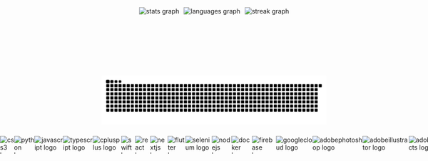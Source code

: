 <!-- Responsive Stats Panels (all images 150px tall) -->
<div style="display: flex; flex-wrap: nowrap; justify-content: center; align-items: center; gap: 10px;">
  <img src="https://github-readme-stats.vercel.app/api?username=EdwardZehuaZhang&hide_title=false&hide_rank=true&show_icons=true&include_all_commits=true&count_private=true&disable_animations=false&theme=dracula&locale=en&hide_border=false&order=1" 
       style="height:130px; width:auto;" alt="stats graph" />
  <img src="https://github-readme-stats.vercel.app/api/top-langs?username=EdwardZehuaZhang&locale=en&hide_title=false&layout=compact&card_width=320&langs_count=5&theme=dracula&hide_border=false&order=2" 
       style="height:130px; width:auto;" alt="languages graph" />
  <img src="https://streak-stats.demolab.com?user=EdwardZehuaZhang&locale=en&mode=daily&theme=dracula&hide_border=false&border_radius=5&order=3" 
       style="height:130px; width:auto;" alt="streak graph" />
</div>

###

<!-- Responsive Snake Animation (same height as others) -->
<picture>
  <source media="(prefers-color-scheme: dark)" srcset="https://raw.githubusercontent.com/EdwardZehuaZhang/EdwardZehuaZhang/output/github-contribution-grid-snake-dark.svg" />
  <source media="(prefers-color-scheme: light)" srcset="https://raw.githubusercontent.com/EdwardZehuaZhang/EdwardZehuaZhang/output/github-contribution-grid-snake.svg" />
  <img alt="GitHub Contribution Snake Animation" src="https://raw.githubusercontent.com/EdwardZehuaZhang/EdwardZehuaZhang/output/github-contribution-grid-snake.svg" />
</picture>


###

<!-- Responsive Icons (all icons set to 150px tall) -->
<div style="display: flex; flex-wrap: nowrap; justify-content: center; align-items: center; gap: 20;">
  <img src="https://cdn.jsdelivr.net/gh/devicons/devicon/icons/figma/figma-original.svg" style="height:40px; width:auto;" alt="figma logo" />
  <img src="https://cdn.jsdelivr.net/gh/devicons/devicon/icons/html5/html5-original.svg" style="height:40px; width:auto;" alt="html5 logo" />
  <img src="https://cdn.jsdelivr.net/gh/devicons/devicon/icons/css3/css3-original.svg" style="height:40px; width:auto;" alt="css3 logo" />
  <img src="https://cdn.jsdelivr.net/gh/devicons/devicon/icons/python/python-original.svg" style="height:40px; width:auto;" alt="python logo" />
  <img src="https://cdn.jsdelivr.net/gh/devicons/devicon/icons/javascript/javascript-original.svg" style="height:40px; width:auto;" alt="javascript logo" />
  <img src="https://cdn.jsdelivr.net/gh/devicons/devicon/icons/typescript/typescript-original.svg" style="height:40px; width:auto;" alt="typescript logo" />
  <img src="https://cdn.jsdelivr.net/gh/devicons/devicon/icons/cplusplus/cplusplus-original.svg" style="height:40px; width:auto;" alt="cplusplus logo" />
  <img src="https://cdn.jsdelivr.net/gh/devicons/devicon/icons/swift/swift-original.svg" style="height:40px; width:auto;" alt="swift logo" />
  <img src="https://cdn.jsdelivr.net/gh/devicons/devicon/icons/react/react-original.svg" style="height:40px; width:auto;" alt="react logo" />
  <img src="https://cdn.jsdelivr.net/gh/devicons/devicon/icons/nextjs/nextjs-original.svg" style="height:40px; width:auto;" alt="nextjs logo" />
  <img src="https://cdn.jsdelivr.net/gh/devicons/devicon/icons/flutter/flutter-original.svg" style="height:40px; width:auto;" alt="flutter logo" />
  <img src="https://cdn.jsdelivr.net/gh/devicons/devicon/icons/selenium/selenium-original.svg" style="height:40px; width:auto;" alt="selenium logo" />
  <img src="https://cdn.jsdelivr.net/gh/devicons/devicon/icons/nodejs/nodejs-original.svg" style="height:40px; width:auto;" alt="nodejs logo" />
  <img src="https://cdn.jsdelivr.net/gh/devicons/devicon/icons/docker/docker-original.svg" style="height:40px; width:auto;" alt="docker logo" />
  <img src="https://cdn.jsdelivr.net/gh/devicons/devicon/icons/firebase/firebase-plain.svg" style="height:40px; width:auto;" alt="firebase logo" />
  <img src="https://cdn.jsdelivr.net/gh/devicons/devicon/icons/googlecloud/googlecloud-original.svg" style="height:40px; width:auto;" alt="googlecloud logo" />
  <img src="https://skillicons.dev/icons?i=ps" style="height:40px; width:auto;" alt="adobephotoshop logo" />
  <img src="https://skillicons.dev/icons?i=ai" style="height:40px; width:auto;" alt="adobeillustrator logo" />
  <img src="https://skillicons.dev/icons?i=ae" style="height:40px; width:auto;" alt="adobeaftereffects logo" />
</div>
